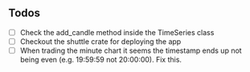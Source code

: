 ## Todos
- [ ] Check the add_candle method inside the TimeSeries class
- [ ] Checkout the shuttle crate for deploying the app
- [ ] When trading the minute chart it seems the timestamp ends up not being even (e.g. 19:59:59 not 20:00:00). Fix this.